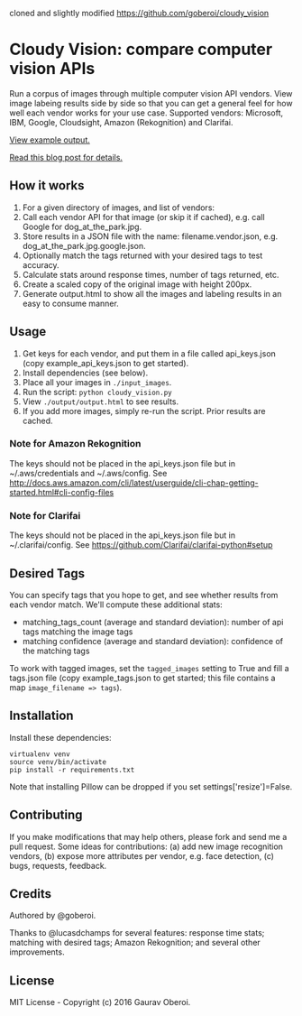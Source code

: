 cloned and slightly modified https://github.com/goberoi/cloudy_vision 
# Cloudy Vision: compare computer vision APIs

Run a corpus of images through multiple computer vision API vendors. View image labeing results side by side so that you can get a general feel for how well each vendor works for your use case. Supported vendors: Microsoft, IBM, Google, Cloudsight, Amazon (Rekognition) and Clarifai.

[View example output.](https://goberoi.github.io/cloudy_vision/output/output.html)

[Read this blog post for details.](#)

## How it works

1. For a given directory of images, and list of vendors:
1. Call each vendor API for that image (or skip it if cached), e.g. call Google for dog_at_the_park.jpg.
1. Store results in a JSON file with the name: filename.vendor.json, e.g. dog_at_the_park.jpg.google.json.
1. Optionally match the tags returned with your desired tags to test accuracy.
1. Calculate stats around response times, number of tags returned, etc.
1. Create a scaled copy of the original image with height 200px.
1. Generate output.html to show all the images and labeling results in an easy to consume manner.

## Usage

1. Get keys for each vendor, and put them in a file called api_keys.json (copy example_api_keys.json to get started).
1. Install dependencies (see below).
1. Place all your images in `./input_images`.
1. Run the script: `python cloudy_vision.py`
1. View `./output/output.html` to see results.
1. If you add more images, simply re-run the script. Prior results are cached.

### Note for Amazon Rekognition

The keys should not be placed in the api_keys.json file but in ~/.aws/credentials and ~/.aws/config. See http://docs.aws.amazon.com/cli/latest/userguide/cli-chap-getting-started.html#cli-config-files

### Note for Clarifai

The keys should not be placed in the api_keys.json file but in ~/.clarifai/config. See https://github.com/Clarifai/clarifai-python#setup

## Desired Tags

You can specify tags that you hope to get, and see whether results from each vendor match. We'll compute these additional stats:
* matching_tags_count (average and standard deviation): number of api tags matching the image tags
* matching confidence (average and standard deviation): confidence of the matching tags

To work with tagged images, set the `tagged_images` setting to True and fill a tags.json file (copy example_tags.json to get started; this file contains a map `image_filename => tags`).

## Installation

Install these dependencies:
```
virtualenv venv
source venv/bin/activate
pip install -r requirements.txt
```

Note that installing Pillow can be dropped if you set settings['resize']=False.

## Contributing

If you make modifications that may help others, please fork and send me a pull request. Some ideas for contributions: (a) add new image recognition vendors, (b) expose more attributes per vendor, e.g. face detection, (c) bugs, requests, feedback.

## Credits

Authored by @goberoi.

Thanks to @lucasdchamps for several features: response time stats; matching with desired tags; Amazon Rekognition; and several other improvements.

## License

MIT License - Copyright (c) 2016 Gaurav Oberoi.
